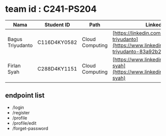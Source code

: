 # team id : C241-PS204

| Nama          | Student ID | Path              | LinkedIn                                      |
|---------------|------------|-------------------|-----------------------------------------------|
| Bagus Triyudanto    | C116D4KY0582  | Cloud Computing| [https://linkedin.com/in/bagus-triyudanto](https://www.linkedin.com/in/bagus-triyudanto-83a92b2a6/) |
| Firlan Syah    |  C288D4KY1151  | Cloud Computing| [https://www.linkedin.com/in/firlan-syah](https://www.linkedin.com/in/firlan-syah) |


## endpoint list
- /login
- /register
- /profile
- /profile/edit
- /forget-password